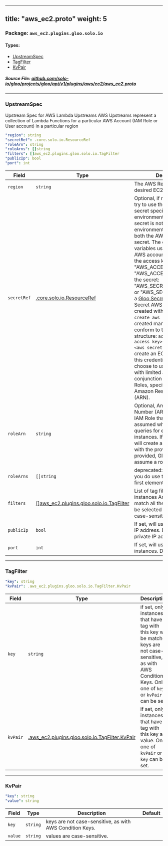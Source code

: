 
---
title: "aws_ec2.proto"
weight: 5
---

<!-- Code generated by solo-kit. DO NOT EDIT. -->


### Package: `aws_ec2.plugins.gloo.solo.io` 
#### Types:


- [UpstreamSpec](#upstreamspec)
- [TagFilter](#tagfilter)
- [KvPair](#kvpair)
  



##### Source File: [github.com/solo-io/gloo/projects/gloo/api/v1/plugins/aws/ec2/aws_ec2.proto](https://github.com/solo-io/gloo/blob/master/projects/gloo/api/v1/plugins/aws/ec2/aws_ec2.proto)





---
### UpstreamSpec

 
Upstream Spec for AWS Lambda Upstreams
AWS Upstreams represent a collection of Lambda Functions for a particular AWS Account (IAM Role or User account)
in a particular region

```yaml
"region": string
"secretRef": .core.solo.io.ResourceRef
"roleArn": string
"roleArns": []string
"filters": []aws_ec2.plugins.gloo.solo.io.TagFilter
"publicIp": bool
"port": int

```

| Field | Type | Description | Default |
| ----- | ---- | ----------- |----------- | 
| `region` | `string` | The AWS Region where the desired EC2 instances exist. |  |
| `secretRef` | [.core.solo.io.ResourceRef](../../../../../../../../../solo-kit/api/v1/ref.proto.sk/#resourceref) | Optional, if not set, Gloo will try to use the default AWS secret specified by environment variables. If a secret is not provided, the environment must specify both the AWS access key and secret. The environment variables used to indicate the AWS account can be: - for the access key: "AWS_ACCESS_KEY_ID" or "AWS_ACCESS_KEY" - for the secret: "AWS_SECRET_ACCESS_KEY" or "AWS_SECRET_KEY" If set, a [Gloo Secret Ref](https://gloo.solo.io/introduction/concepts/#Secrets) to an AWS Secret AWS Secrets can be created with `glooctl secret create aws ...` If the secret is created manually, it must conform to the following structure: ``` access_key: <aws access key> secret_key: <aws secret key> ``` Gloo will create an EC2 API client with this credential. You may choose to use a credential with limited access in conjunction with a list of Roles, specified by their Amazon Resource Number (ARN). |  |
| `roleArn` | `string` | Optional, Amazon Resource Number (ARN) referring to IAM Role that should be assumed when the Upstream queries for eligible EC2 instances. If provided, Gloo will create an EC2 API client with the provided role. If not provided, Gloo will not assume a role. |  |
| `roleArns` | `[]string` | deprecated: use role_arn. If you do use this field, only the first element will be read. |  |
| `filters` | [[]aws_ec2.plugins.gloo.solo.io.TagFilter](../aws_ec2.proto.sk/#tagfilter) | List of tag filters for selecting instances An instance must match all the filters in order to be selected Filter keys are not case-sensitive. |  |
| `publicIp` | `bool` | If set, will use the EC2 public IP address. Defaults to the private IP address. |  |
| `port` | `int` | If set, will use this port on EC2 instances. Defaults to port 80. |  |




---
### TagFilter



```yaml
"key": string
"kvPair": .aws_ec2.plugins.gloo.solo.io.TagFilter.KvPair

```

| Field | Type | Description | Default |
| ----- | ---- | ----------- |----------- | 
| `key` | `string` | if set, only instances that have a tag with this key will be matched keys are not case-sensitive, as with AWS Condition Keys. Only one of `key` or `kvPair` can be set. |  |
| `kvPair` | [.aws_ec2.plugins.gloo.solo.io.TagFilter.KvPair](../aws_ec2.proto.sk/#kvpair) | if set, only instances that have a tag with this key and value. Only one of `kvPair` or `key` can be set. |  |




---
### KvPair



```yaml
"key": string
"value": string

```

| Field | Type | Description | Default |
| ----- | ---- | ----------- |----------- | 
| `key` | `string` | keys are not case-sensitive, as with AWS Condition Keys. |  |
| `value` | `string` | values are case-sensitive. |  |





<!-- Start of HubSpot Embed Code -->
<script type="text/javascript" id="hs-script-loader" async defer src="//js.hs-scripts.com/5130874.js"></script>
<!-- End of HubSpot Embed Code -->
